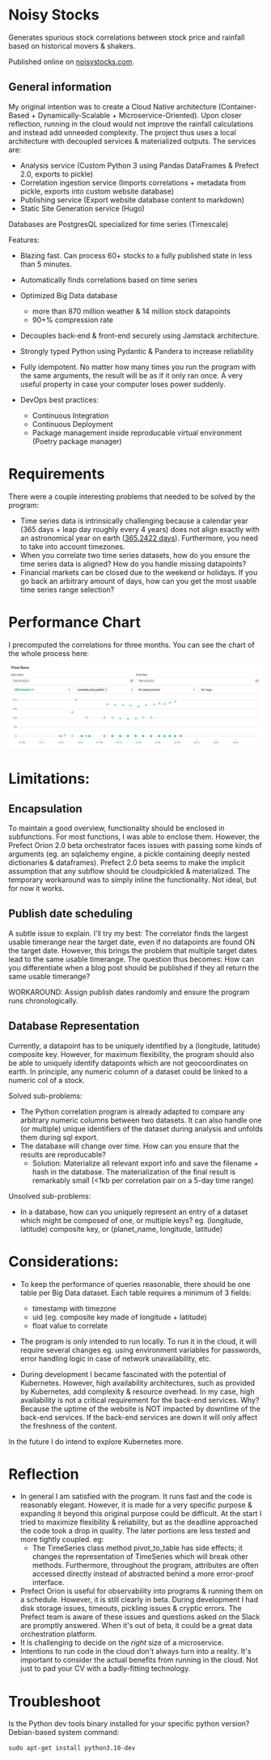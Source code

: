 # Noisy Stocks

Generates spurious stock correlations between stock price and rainfall based on historical movers & shakers.

Published online on [noisystocks.com](https://www.noisystocks.com/).

## General information

My original intention was to create a Cloud Native architecture (Container-Based + Dynamically-Scalable + Microservice-Oriented). Upon closer reflection, running in the cloud would not improve the rainfall calculations and instead add unneeded complexity. The project thus uses a local architecture with decoupled services & materialized outputs. The services are:

* Analysis service (Custom Python 3 using Pandas DataFrames & Prefect 2.0, exports to pickle)
* Correlation ingestion service (Imports correlations + metadata from pickle, exports into custom website database)
* Publishing service (Export website database content to markdown)
* Static Site Generation service (Hugo)

Databases are PostgresQL specialized for time series (Timescale)

Features:

* Blazing fast. Can process 60+ stocks to a fully published state in less than 5 minutes.

* Automatically finds correlations based on time series

* Optimized Big Data database
	- more than 870 million weather & 14 million stock datapoints
	- 90+% compression rate

* Decouples back-end & front-end securely using Jamstack architecture.

* Strongly typed Python using Pydantic & Pandera to increase reliability

* Fully idempotent. No matter how many times you run the program with the same arguments, the result will be as if it only ran once. A very useful property in case your computer loses power suddenly.

* DevOps best practices: 
	* Continuous Integration
	* Continuous Deployment
	* Package management inside reproducable virtual environment (Poetry package manager)


# Requirements
 
There were a couple interesting problems that needed to be solved by the program:

- Time series data is intrinsically challenging because a calendar year (365 days + leap day roughly every 4 years) does not align exactly with an astronomical year on earth ([365.2422 days](https://pumas.nasa.gov/sites/default/files/examples/04_21_97_1.pdf)). Furthermore, you need to take into account timezones.
- When you correlate two time series datasets, how do you ensure the time series data is aligned? How do you handle missing datapoints?
- Financial markets can be closed due to the weekend or holidays. If you go back an arbitrary amount of days, how can you get the most usable time series range selection?

# Performance Chart
I precomputed the correlations for three months. You can see the chart of the whole process here:

![Chart of main flow performance](performance_correlate_and_publish.jpg)



# Limitations:

## Encapsulation
To maintain a good overview, functionality should be enclosed in subfunctions. For most functions, I was able to enclose them. However, the Prefect Orion 2.0 beta orchestrator faces issues with passing some kinds of arguments (eg. an sqlalchemy engine, a pickle containing deeply nested dictionaries & dataframes). Prefect 2.0 beta seems to make the implicit assumption that any subflow should be cloudpickled & materialized. The temporary workaround was to simply inline the functionality. Not ideal, but for now it works. 



## Publish date scheduling

A subtle issue to explain. I'll try my best: The correlator finds the largest usable timerange near the target date, even if no datapoints are found ON the target date. However, this brings the problem that multiple target dates lead to the same usable timerange. The question thus becomes: How can you differentiate when a blog post should be published if they all return the same usable timerange?

WORKAROUND: Assign publish dates randomly and ensure the program runs chronologically.

## Database Representation
Currently, a datapoint has to be uniquely identified by a (longitude, latitude) composite key. However, for maximum flexibility, the program should also be able to uniquely identify datapoints which are not geocoordinates on earth. In principle, any numeric column of a dataset could be linked to a numeric col of a stock. 

Solved sub-problems:
- The Python correlation program is already adapted to compare any arbitrary numeric columns between two datasets. It can also handle one (or multiple) unique identifiers of the dataset during analysis and unfolds them during sql export.
- The database will change over time. How can you ensure that the results are reproducable?
	- Solution: Materialize all relevant export info and save the filename + hash in the database. The materialization of the final result is remarkably small (<1kb per correlation pair on a 5-day time range)

Unsolved sub-problems:
- In a database, how can you uniquely represent an entry of a dataset which might be composed of one, or multiple keys?
eg. (longitude, latitude) composite key, or (planet_name, longitude, latitude)

# Considerations:

* To keep the performance of queries reasonable, there should be one table per Big Data dataset. Each table requires a minimum of 3 fields:
	* timestamp with timezone
	* uid (eg. composite key made of longitude + latitude)
	* float value to correlate

* The program is only intended to run locally. To run it in the cloud, it will require several changes eg. using environment variables for passwords, error handling logic in case of network unavailability, etc.
 
* During development I became fascinated with the potential of Kubernetes. However, high availability architectures, such as provided by Kubernetes, add complexity & resource overhead. In my case, high availability is not a critical requirement for the back-end services. Why? Because the uptime of the website is NOT impacted by downtime of the back-end services. If the back-end services are down it will only affect the freshness of the content.

In the future I do intend to explore Kubernetes more.


# Reflection

* In general I am satisfied with the program. It runs fast and the code is reasonably elegant. However, it is made for a very specific purpose & expanding it beyond this original purpose could be difficult. At the start I tried to maximize flexibility & reliability, but as the deadline approached the code took a drop in quality. The later portions are less tested and more tightly coupled. eg:
	* The TimeSeries class method pivot_to_table has side effects; it changes the representation of TimeSeries which will break other methods. Furthermore, throughout the program, attributes are often accessed directly instead of abstracted behind a more error-proof interface.
* Prefect Orion is useful for observability into programs & running them on a schedule. However, it is still clearly in beta. During development I had disk storage issues, timeouts, pickling issues & cryptic errors. The Prefect team is aware of these issues and questions asked on the Slack are promptly answered. When it's out of beta, it could be a great data orchestration platform.
* It is challenging to decide on the _right_ size of a microservice.
* Intentions to run code in the cloud don't always turn into a reality. It's important to consider the actual benefits from running in the cloud. Not just to pad your CV with a badly-fitting technology.


# Troubleshoot


Is the Python dev tools binary installed for your specific python version? Debian-based system command:

	
	sudo apt-get install python3.10-dev